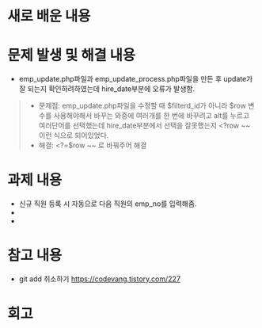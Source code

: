 # 새로 배운 내용



# 문제 발생 및 해결 내용
- emp_update.php파일과 emp_update_process.php파일을 만든 후 update가 잘 되는지 확인하려하였는데 hire_date부분에 오류가 발생함.
> - 문제점: emp_update.php파일을 수정할 때 $filterd_id가 아니라 $row 변수를 사용해야해서 바꾸는 와중에 여러개를 한 번에 바꾸려고 alt를 누르고 여러단어를 선택했는데 hire_date부분에서 선택을 잘못했는지 <?row ~~ 이런 식으로 되어있었다.
> - 해결: <?=$row ~~ 로 바꿔주어 해결

# 과제 내용
- 신규 직원 등록 시 자동으로 다음 직원의 emp_no를 입력해줌.
-  
-  

# 참고 내용
- git add 취소하기
https://codevang.tistory.com/227


# 회고
